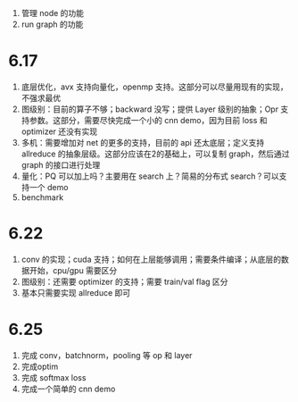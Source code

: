 <!--
 * @Author: liushijie
 * @Date: 2020-06-22 11:22:04
 * @LastEditTime: 2020-06-25 10:31:47
 * @LastEditors: liushijie
 * @Description: 
 * @FilePath: /LightLR/README.md
--> 
1. 管理 node 的功能
2. run graph 的功能

# 6.17
1. 底层优化，avx 支持向量化，openmp 支持。这部分可以尽量用现有的实现，不强求最优
2. 图级别：目前的算子不够；backward 没写；提供 Layer 级别的抽象；Opr 支持参数。这部分，需要尽快完成一个小的 cnn demo，因为目前 loss 和 optimizer 还没有实现
3. 多机：需要增加对 net 的更多的支持，目前的 api 还太底层；定义支持 allreduce 的抽象层级。这部分应该在2的基础上，可以复制 graph，然后通过 graph 的接口进行处理
4. 量化：PQ 可以加上吗？主要用在 search 上？简易的分布式 search？可以支持一个 demo
5. benchmark

# 6.22
1. conv 的实现；cuda 支持；如何在上层能够调用；需要条件编译；从底层的数据开始，cpu/gpu 需要区分
2. 图级别：还需要 optimizer 的支持；需要 train/val flag 区分
3. 基本只需要实现 allreduce 即可

# 6.25
1. 完成 conv，batchnorm，pooling 等 op 和 layer
2. 完成optim
3. 完成 softmax loss
4. 完成一个简单的 cnn demo